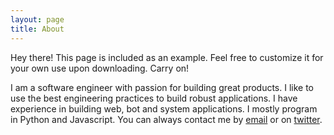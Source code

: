```yaml
---
layout: page
title: About
---
```


<p class="message">
  Hey there! This page is included as an example. Feel free to customize it for your own use upon downloading. Carry on!
</p>

I am a software engineer with passion for building great products. I like to use the best engineering practices to build
robust applications. I have experience in building web, bot and system applications. I mostly program in Python and Javascript.
You can always contact me by [email](mailto:amanfojnr@zoho.com) or on [twitter](https://twitter.com/expl00ra).

